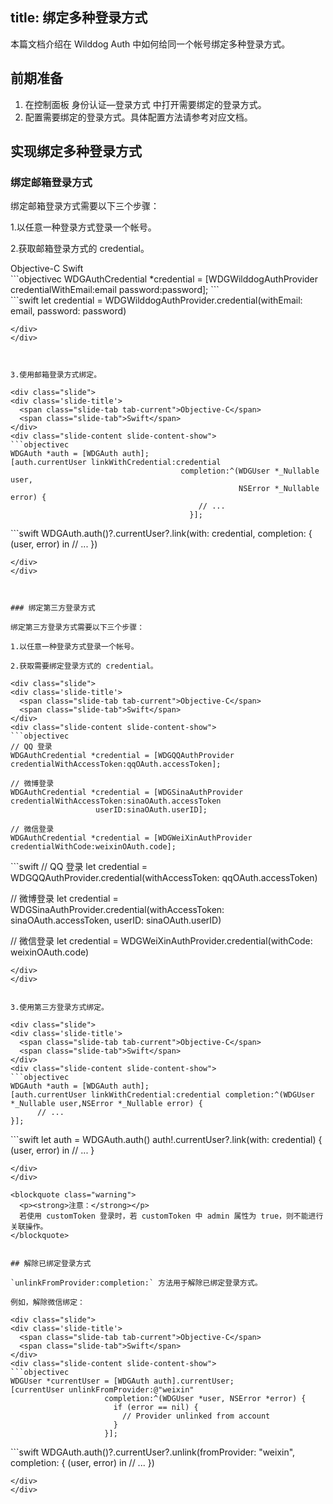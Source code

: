 
title:  绑定多种登录方式
---

本篇文档介绍在 Wilddog Auth 中如何给同一个帐号绑定多种登录方式。


## 前期准备

1. 在控制面板 身份认证—登录方式 中打开需要绑定的登录方式。
2. 配置需要绑定的登录方式。具体配置方法请参考对应文档。


## 实现绑定多种登录方式

### 绑定邮箱登录方式

绑定邮箱登录方式需要以下三个步骤：

1.以任意一种登录方式登录一个帐号。

2.获取邮箱登录方式的 credential。

<div class="slide">
<div class='slide-title'>
  <span class="slide-tab tab-current">Objective-C</span>
  <span class="slide-tab">Swift</span>
</div>
<div class="slide-content slide-content-show">
```objectivec
WDGAuthCredential *credential =
    [WDGWilddogAuthProvider credentialWithEmail:email
                                            password:password];
```
</div>
<div class="slide-content">
```swift
let credential = WDGWilddogAuthProvider.credential(withEmail: email, password: password)

```
</div>
</div>



3.使用邮箱登录方式绑定。

<div class="slide">
<div class='slide-title'>
  <span class="slide-tab tab-current">Objective-C</span>
  <span class="slide-tab">Swift</span>
</div>
<div class="slide-content slide-content-show">
```objectivec
WDGAuth *auth = [WDGAuth auth];
[auth.currentUser linkWithCredential:credential
                                      completion:^(WDGUser *_Nullable user,
                                                   NSError *_Nullable error) {
                                          // ...
                                        }];
```
</div>
<div class="slide-content">
```swift
WDGAuth.auth()?.currentUser?.link(with: credential, completion: { (user, error) in
    // ...
})

```
</div>
</div>



### 绑定第三方登录方式

绑定第三方登录方式需要以下三个步骤：

1.以任意一种登录方式登录一个帐号。

2.获取需要绑定登录方式的 credential。

<div class="slide">
<div class='slide-title'>
  <span class="slide-tab tab-current">Objective-C</span>
  <span class="slide-tab">Swift</span>
</div>
<div class="slide-content slide-content-show">
```objectivec
// QQ 登录
WDGAuthCredential *credential = [WDGQQAuthProvider credentialWithAccessToken:qqOAuth.accessToken];

// 微博登录
WDGAuthCredential *credential = [WDGSinaAuthProvider credentialWithAccessToken:sinaOAuth.accessToken 
                   userID:sinaOAuth.userID];

// 微信登录
WDGAuthCredential *credential = [WDGWeiXinAuthProvider credentialWithCode:weixinOAuth.code];

```
</div>
<div class="slide-content">
```swift
// QQ 登录
let credential = WDGQQAuthProvider.credential(withAccessToken: qqOAuth.accessToken)

// 微博登录
let credential = WDGSinaAuthProvider.credential(withAccessToken: sinaOAuth.accessToken, userID: sinaOAuth.userID)

// 微信登录
let credential = WDGWeiXinAuthProvider.credential(withCode: weixinOAuth.code)

```
</div>
</div>


3.使用第三方登录方式绑定。

<div class="slide">
<div class='slide-title'>
  <span class="slide-tab tab-current">Objective-C</span>
  <span class="slide-tab">Swift</span>
</div>
<div class="slide-content slide-content-show">
```objectivec
WDGAuth *auth = [WDGAuth auth];
[auth.currentUser linkWithCredential:credential completion:^(WDGUser *_Nullable user,NSError *_Nullable error) {
      // ...
}];
```
</div>
<div class="slide-content">
```swift
let auth = WDGAuth.auth()
auth!.currentUser?.link(with: credential) { (user, error) in
     // ...
}

```
</div>
</div>

<blockquote class="warning">
  <p><strong>注意：</strong></p>
  若使用 customToken 登录时，若 customToken 中 admin 属性为 true，则不能进行关联操作。
</blockquote>


## 解除已绑定登录方式

`unlinkFromProvider:completion:` 方法用于解除已绑定登录方式。

例如，解除微信绑定：

<div class="slide">
<div class='slide-title'>
  <span class="slide-tab tab-current">Objective-C</span>
  <span class="slide-tab">Swift</span>
</div>
<div class="slide-content slide-content-show">
```objectivec
WDGUser *currentUser = [WDGAuth auth].currentUser;
[currentUser unlinkFromProvider:@"weixin"
                     completion:^(WDGUser *user, NSError *error) {
                       if (error == nil) {
                         // Provider unlinked from account
                       }
                     }];
```
</div>
<div class="slide-content">
```swift
WDGAuth.auth()?.currentUser?.unlink(fromProvider: "weixin", completion: { (user, error) in
    // ...
})

```
</div>
</div>
